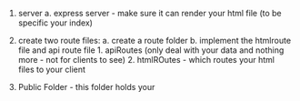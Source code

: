 1. server
   a. express server - make sure it can render your html file (to be specific your index)

2. create two route files:
   a. create a route folder
   b. implement the htmlroute file and api route file 1. apiRoutes (only deal with your data and nothing more - not for clients to see) 2. htmlROutes - which routes your html files to your client
3. Public Folder - this folder holds your
